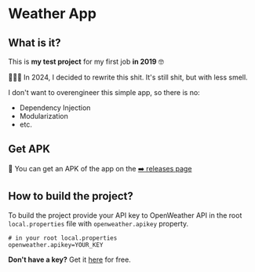 # Weather App

## What is it?

This is **my test project** for my first job **in 2019** 🤓

👨🏻‍💻 In 2024, I decided to rewrite this shit. It's still shit, but with less smell.

I don't want to overengineer this simple app, so there is no:

- Dependency Injection
- Modularization
- etc.

## Get APK
💾 You can get an APK of the app on the [➡️ releases page](https://github.com/DaniilPavlenko/weather/releases)

## How to build the project?

To build the project provide your API key to OpenWeather API in the root `local.properties` file
with `openweather.apikey` property.

```properties
# in your root local.properties
openweather.apikey=YOUR_KEY
```

**Don't have a key?** Get it [here](https://home.openweathermap.org/api_keys) for free.

